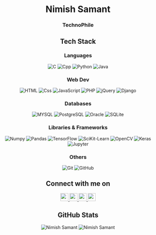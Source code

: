 <h1 align="center"> Nimish Samant </h1>
<h3 align="center"> TechnoPhile </h3>

<h2 align="center"> Tech Stack </h2>
<h3 align="center"> Languages </h3>
<p align="center">
  <img alt="C" src="https://img.shields.io/badge/C-00599C?style=for-the-badge&logo=c&logoColor=white" />
  <img alt="Cpp" src="https://img.shields.io/badge/C%2B%2B-00599C?style=for-the-badge&logo=c%2B%2B&logoColor=white" />
  <img alt="Python" src="https://img.shields.io/badge/Python-3776AB?style=for-the-badge&logo=python&logoColor=white" />
  <img alt="Java" src="https://img.shields.io/badge/Java-ED8B00?style=for-the-badge&logo=java&logoColor=white" />
</p>
<h3 align="center"> Web Dev </h3>
<p align="center">
  <img alt="HTML" src="https://img.shields.io/badge/HTML-E34F26?logo=html5&logoColor=white&style=for-the-badge" />
  <img alt="Css" src="https://img.shields.io/badge/CSS-1572B6?logo=css3&logoColor=white&style=for-the-badge" />
  <img alt="JavaScript" src="https://img.shields.io/badge/JavaScript-323330?style=for-the-badge&logo=javascript&logoColor=white" />
  <img alt="PHP" src="https://img.shields.io/badge/PHP-777BB4?style=for-the-badge&logo=php&logoColor=white" />
  <img alt="jQuery" src="https://img.shields.io/badge/jQuery-0769AD?style=for-the-badge&logo=jquery&logoColor=white" />
  <img alt="Django" src="https://img.shields.io/badge/Django-092E20?style=for-the-badge&logo=django&logoColor=white" />
</p>
<h3 align="center"> Databases </h3>
<p align="center">
  <img alt="MYSQL" src="https://img.shields.io/badge/MySQL-00000F?style=for-the-badge&logo=mysql&logoColor=white" />
  <img alt="PostgreSQL" src="https://img.shields.io/badge/PostgreSQL-316192?style=for-the-badge&logo=postgresql&logoColor=white" />
  <img alt="Oracle" src="https://img.shields.io/badge/oracle-%23DD0031.svg?&style=for-the-badge&logo=oracle&logoColor=white" />
  <img alt="SQLite" src="https://img.shields.io/badge/SQLite-07405E?style=for-the-badge&logo=sqlite&logoColor=white" />
</p>
<h3 align="center"> Libraries & Frameworks </h3>
<p align="center">
  <img alt="Numpy" src="https://img.shields.io/badge/Numpy-777BB4?style=for-the-badge&logo=numpy&logoColor=white" />
  <img alt="Pandas" src="https://img.shields.io/badge/Pandas-2C2D72?style=for-the-badge&logo=pandas&logoColor=white" />
  <img alt="TensorFlow" src="https://img.shields.io/badge/TensorFlow-FF6F00?style=for-the-badge&logo=TensorFlow&logoColor=white" />
  <img alt="SciKit-Learn" src="https://img.shields.io/badge/scikit_learn-F7931E?style=for-the-badge&logo=scikit-learn&logoColor=white" />
  <img alt="OpenCV" src="https://img.shields.io/badge/OpenCV-27338e?style=for-the-badge&logo=OpenCV&logoColor=white" />
  <img alt="Keras" src="https://img.shields.io/badge/Keras-D00000?style=for-the-badge&logo=Keras&logoColor=white" />
  <img alt="Jupyter" src="https://img.shields.io/badge/OpenCV-27338e?style=for-the-badge&logo=OpenCV&logoColor=white" />
</p>
<h3 align="center"> Others </h3>
<p align="center">
  <img alt="Git" src="https://img.shields.io/static/v1?style=for-the-badge&message=Git&color=F05032&logo=Git&logoColor=FFFFFF&label=" />
  <img alt="GitHub" src="https://img.shields.io/static/v1?style=for-the-badge&message=GitHub&color=181717&logo=GitHub&logoColor=FFFFFF&label=" />
</p>

<h2 align="center"> Connect with me on </h2>
<p align="center">
  <a href="mailto:samant.nimish@gmail.com"> <img src="https://img.shields.io/badge/Gmail-D14836?style=for-the-badge&logo=gmail&logoColor=white" height=25> </a> 
  <a href="https://www.linkedin.com/in/nimishsamant"> <img src="https://img.shields.io/badge/linkedin-%230077B5.svg?&style=for-the-badge&logo=linkedin&logoColor=white" height=25> </a>
  <a href="https://www.instagram.com/nimishsamant"> <img src="https://img.shields.io/badge/instagram-%23E4405F.svg?&style=for-the-badge&logo=instagram&logoColor=white" height=25> </a>
  <a href="https://www.facebook.com/nimish.samant7"> <img src="https://img.shields.io/badge/Facebook-1877F2?style=for-the-badge&logo=facebook&logoColor=white" height=25> </a>
</p>

<h2 align="center"> GitHub Stats </h2>
<p align="center"> 
  <img src="https://github-readme-stats.vercel.app/api?username=RealHunter7869&show_icons=true&theme=gotham" alt="Nimish Samant" />
  <!--img src="https://github-readme-stats.vercel.app/api/top-langs/?username=realhunter7869&theme=gotham" /-->
  <img src="https://github-readme-streak-stats.herokuapp.com/?user=RealHunter7869&theme=blue-green" alt="Nimish Samant" />
</p>

  
